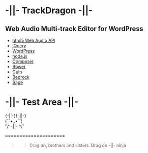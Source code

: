-||- TrackDragon -||-
=====================

## Web Audio Multi-track Editor for WordPress

* [html5 Web Audio API](http://webaudio.github.io/web-audio-api/)
* [jQuery](http://jquery.com/)
* [WordPress](https://wordpress.org/)
* [node.js](https://nodejs.org/)
* [Composer](https://getcomposer.org/)
* [Bower](http://bower.io/)
* [Gulp](http://gulpjs.com/)
* [Bedrock](https://roots.io/bedrock/)
* [Sage](https://roots.io/sage/)


-||- Test Area -||-  
=====================
                     
{-||-}{-||-}         
 (¯`•..•´¯)          
'\\^ -||- ^/'         
                     
=====================

>> Drag on, brothers and sisters. Drag on -||- ninja
